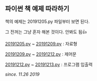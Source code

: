 ## 파이썬 책 예제 따라하기


책의 예제는 20191205.py 파일부터 보면 된다.

그 전꺼는 그냥 혼자 해본 것이다. 안봐도 됨👍

[20191205.py](20191205.py) ~ [20191209.py](20191209.py) : 자료형

[20191209.py](20191209.py) ~ [20191212.py](20191212.py) : 제어문

[20191212.py](20191212.py) ~ [20191213.py](20191213.py) : 프로그램 입출력

*since. 11.26 2019*